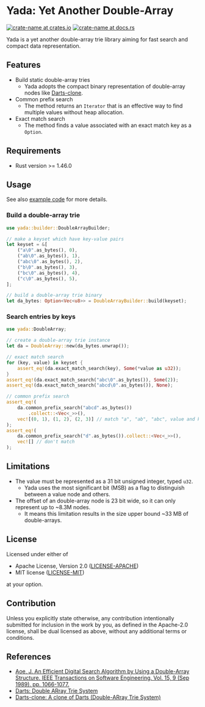 # Yada: Yet Another Double-Array

[![crate-name at crates.io](https://img.shields.io/crates/v/yada.svg)](https://crates.io/crates/yada)
[![crate-name at docs.rs](https://docs.rs/yada/badge.svg)](https://docs.rs/yada)

Yada is a yet another double-array trie library aiming for fast search and
compact data representation.

## Features

- Build static double-array tries
  - Yada adopts the compact binary representation of double-array nodes like
  [Darts-clone](https://github.com/s-yata/darts-clone).
- Common prefix search
  - The method returns an `Iterator` that is an effective way to find multiple
  values without heap allocation.
- Exact match search
  - The method finds a value associated with an exact match key as a `Option`.

## Requirements

- Rust version >= 1.46.0 

## Usage

See also [example code](examples/build_and_search.rs) for more details.

### Build a double-array trie

```rust
use yada::builder::DoubleArrayBuilder;

// make a keyset which have key-value pairs
let keyset = &[
    ("a\0".as_bytes(), 0),
    ("ab\0".as_bytes(), 1),
    ("abc\0".as_bytes(), 2),
    ("b\0".as_bytes(), 3),
    ("bc\0".as_bytes(), 4),
    ("c\0".as_bytes(), 5),
];

// build a double-array trie binary
let da_bytes: Option<Vec<u8>> = DoubleArrayBuilder::build(keyset);
```

### Search entries by keys

```rust
use yada::DoubleArray;

// create a double-array trie instance
let da = DoubleArray::new(da_bytes.unwrap());

// exact match search
for (key, value) in keyset {
    assert_eq!(da.exact_match_search(key), Some(*value as u32));
}
assert_eq!(da.exact_match_search("abc\0".as_bytes()), Some(2));
assert_eq!(da.exact_match_search("abcd\0".as_bytes()), None);

// common prefix search
assert_eq!(
    da.common_prefix_search("abcd".as_bytes())
        .collect::<Vec<_>>(),
    vec![(0, 1), (1, 2), (2, 3)] // match "a", "ab", "abc", value and key length
);
assert_eq!(
    da.common_prefix_search("d".as_bytes()).collect::<Vec<_>>(),
    vec![] // don't match
);
```

## Limitations

- The value must be represented as a 31 bit unsigned integer, typed `u32`.
  - Yada uses the most significant bit (MSB) as a flag to distinguish between a value node and others.
- The offset of an double-array node is 23 bit wide, so it can only represent up to
 ~8.3M nodes.
  - It means this limitation results in the size upper bound ~33 MB of double-arrays.

## License

Licensed under either of

- Apache License, Version 2.0 ([LICENSE-APACHE](LICENSE-APACHE))
- MIT license ([LICENSE-MIT](LICENSE-MIT))

at your option.

## Contribution

Unless you explicitly state otherwise, any contribution intentionally submitted
for inclusion in the work by you, as defined in the Apache-2.0 license, shall be
dual licensed as above, without any additional terms or conditions.

## References

- [Aoe, J. An Efficient Digital Search Algorithm by Using a Double-Array Structure.
IEEE Transactions on Software Engineering. Vol. 15, 9 (Sep 1989). pp. 1066-1077.](https://ieeexplore.ieee.org/document/31365)
- [Darts: Double ARray Trie System](http://chasen.org/~taku/software/darts/)
- [Darts-clone: A clone of Darts (Double-ARray Trie System)](https://github.com/s-yata/darts-clone)

